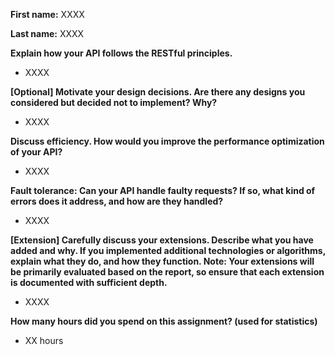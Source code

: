 **First name:** XXXX

**Last name:** XXXX



**Explain how your API follows the RESTful principles.**

- XXXX



**[Optional] Motivate your design decisions. Are there any designs you considered but decided not to implement? Why?**

- XXXX



**Discuss efficiency. How would you improve the performance optimization of your API?**

- XXXX



**Fault tolerance: Can your API handle faulty requests? If so, what kind of errors does it address, and how are they handled?**

- XXXX



**[Extension] Carefully discuss your extensions. Describe what you have added and why. If you implemented additional technologies or algorithms, explain what they do, and how they function.
Note: Your extensions will be primarily evaluated based on the report, so ensure that each extension is documented with sufficient depth.**

- XXXX



**How many hours did you spend on this assignment? (used for statistics)**

- XX hours